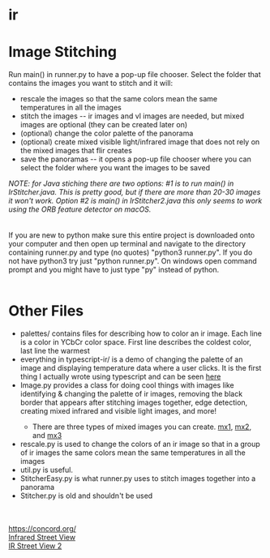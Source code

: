 # ir
<div>
  <h1>Image Stitching</h1>
  <div>Run main() in runner.py to have a pop-up file chooser. Select the folder that contains the images you want to stitch and it will:</div>
  <ul>
    <li>rescale the images so that the same colors mean the same temperatures in all the images</li>
    <li>stitch the images -- ir images and vl images are needed, but mixed images are optional (they can be created later on)</li>
    <li>(optional) change the color palette of the panorama</li>
    <li>(optional) create mixed visible light/infrared image that does not rely on the mixed images that flir creates</li>
    <li>save the panoramas -- it opens a pop-up file chooser where you can select the folder where you want the images to be saved</li>
  </ul>
  <div><i>NOTE: for Java stiching there are two options: #1 is to run main() in IrStitcher.java. This is pretty good, but if there are more than 20-30 images it won't work. Option #2 is main() in IrStitcher2.java this only seems to work using the ORB feature detector on macOS.</i></div>
  <br>
  <br>
  <div>If you are new to python make sure this entire project is downloaded onto your computer and then open up terminal and navigate to the directory containing runner.py and type (no quotes) "python3 runner.py". If you do not have python3 try just "python runner.py". On windows open command prompt and you might have to just type "py" instead of python.
  <br>
  <br>
  <h1>Other Files</h1>
  <ul>
    <li>palettes/ contains files for describing how to color an ir image. Each line is a color in YCbCr color space. First line describes the coldest color, last line the warmest</li>
    <li>everything in typescript-ir/ is a demo of changing the palette of an image and displaying temperature data where a user clicks. It 
  is the first thing I actually wrote using typescript and can be seen <a href="https://amdecker.github.io/ir/typescript-ir/">here</a></li>
    <li>Image.py provides a class for doing cool things with images like identifying & changing the palette of ir images, removing the black border that appears after stitching images together, edge detection, creating mixed infrared and visible light images, and more!</li>
        <ul>
            <li>There are three types of mixed images you can create. <a href="https://github.com/amdecker/ir/blob/master/example_images/mx1.png">mx1</a>, <a href="https://github.com/amdecker/ir/blob/master/example_images/mx2.png">mx2</a>, and <a href="https://github.com/amdecker/ir/blob/master/example_images/mx3.png">mx3</a></li>
        </ul>
    <li>rescale.py is used to change the colors of an ir image so that in a group of ir images the same colors mean the same temperatures in all the images</li>
    <li>util.py is useful.</li>
    <li>StitcherEasy.py is what runner.py uses to stitch images together into a panorama</li>
    <li>Stitcher.py is old and shouldn't be used</li>
   </ul>
  <br>
  <br>
  <a href="https://concord.org/">https://concord.org/</a>
  <br>
  <a href="http://energy.concord.org/isv/">Infrared Street View</a>
  <br>
  <a href="https://charxie.github.io/irstreetview/index.html">IR Street View 2</a>
</div>
